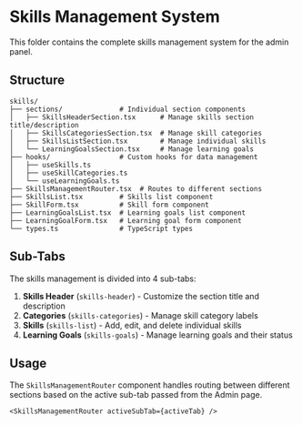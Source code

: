 # Skills Management System

This folder contains the complete skills management system for the admin panel.

## Structure

```
skills/
├── sections/              # Individual section components
│   ├── SkillsHeaderSection.tsx      # Manage skills section title/description
│   ├── SkillsCategoriesSection.tsx  # Manage skill categories
│   ├── SkillsListSection.tsx        # Manage individual skills
│   └── LearningGoalsSection.tsx     # Manage learning goals
├── hooks/                 # Custom hooks for data management
│   ├── useSkills.ts
│   ├── useSkillCategories.ts
│   └── useLearningGoals.ts
├── SkillsManagementRouter.tsx  # Routes to different sections
├── SkillsList.tsx         # Skills list component
├── SkillForm.tsx          # Skill form component
├── LearningGoalsList.tsx  # Learning goals list component
├── LearningGoalForm.tsx   # Learning goal form component
└── types.ts               # TypeScript types
```

## Sub-Tabs

The skills management is divided into 4 sub-tabs:

1. **Skills Header** (`skills-header`) - Customize the section title and description
2. **Categories** (`skills-categories`) - Manage skill category labels
3. **Skills** (`skills-list`) - Add, edit, and delete individual skills
4. **Learning Goals** (`skills-goals`) - Manage learning goals and their status

## Usage

The `SkillsManagementRouter` component handles routing between different sections based on the active sub-tab passed from the Admin page.

```tsx
<SkillsManagementRouter activeSubTab={activeTab} />
```
